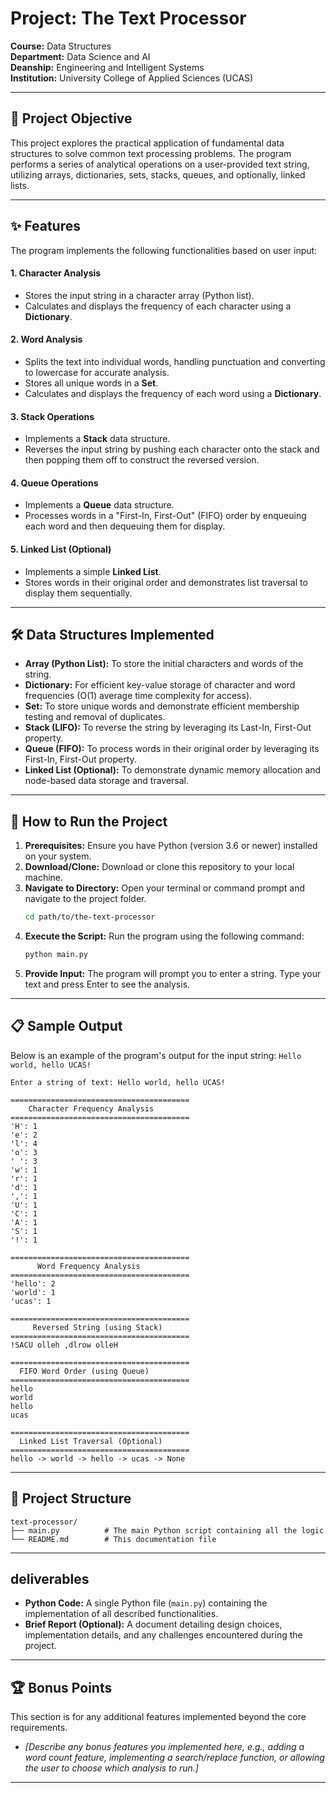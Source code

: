 # Project: The Text Processor

**Course:** Data Structures  
**Department:** Data Science and AI  
**Deanship:** Engineering and Intelligent Systems  
**Institution:** University College of Applied Sciences (UCAS)

---

## 🎯 Project Objective

This project explores the practical application of fundamental data structures to solve common text processing problems. The program performs a series of analytical operations on a user-provided text string, utilizing arrays, dictionaries, sets, stacks, queues, and optionally, linked lists.

---

## ✨ Features

The program implements the following functionalities based on user input:

#### 1. Character Analysis
- Stores the input string in a character array (Python list).
- Calculates and displays the frequency of each character using a **Dictionary**.

#### 2. Word Analysis
- Splits the text into individual words, handling punctuation and converting to lowercase for accurate analysis.
- Stores all unique words in a **Set**.
- Calculates and displays the frequency of each word using a **Dictionary**.

#### 3. Stack Operations
- Implements a **Stack** data structure.
- Reverses the input string by pushing each character onto the stack and then popping them off to construct the reversed version.

#### 4. Queue Operations
- Implements a **Queue** data structure.
- Processes words in a "First-In, First-Out" (FIFO) order by enqueuing each word and then dequeuing them for display.

#### 5. Linked List (Optional)
- Implements a simple **Linked List**.
- Stores words in their original order and demonstrates list traversal to display them sequentially.

---

## 🛠️ Data Structures Implemented

- **Array (Python List):** To store the initial characters and words of the string.
- **Dictionary:** For efficient key-value storage of character and word frequencies (O(1) average time complexity for access).
- **Set:** To store unique words and demonstrate efficient membership testing and removal of duplicates.
- **Stack (LIFO):** To reverse the string by leveraging its Last-In, First-Out property.
- **Queue (FIFO):** To process words in their original order by leveraging its First-In, First-Out property.
- **Linked List (Optional):** To demonstrate dynamic memory allocation and node-based data storage and traversal.

---

## 🚀 How to Run the Project

1.  **Prerequisites:** Ensure you have Python (version 3.6 or newer) installed on your system.
2.  **Download/Clone:** Download or clone this repository to your local machine.
3.  **Navigate to Directory:** Open your terminal or command prompt and navigate to the project folder.
    ```sh
    cd path/to/the-text-processor
    ```
4.  **Execute the Script:** Run the program using the following command:
    ```sh
    python main.py
    ```
5.  **Provide Input:** The program will prompt you to enter a string. Type your text and press Enter to see the analysis.

---

## 📋 Sample Output

Below is an example of the program's output for the input string: `Hello world, hello UCAS!`

```
Enter a string of text: Hello world, hello UCAS!

========================================
    Character Frequency Analysis
========================================
'H': 1
'e': 2
'l': 4
'o': 3
' ': 3
'w': 1
'r': 1
'd': 1
',': 1
'U': 1
'C': 1
'A': 1
'S': 1
'!': 1

========================================
      Word Frequency Analysis
========================================
'hello': 2
'world': 1
'ucas': 1

========================================
     Reversed String (using Stack)
========================================
!SACU olleh ,dlrow olleH

========================================
  FIFO Word Order (using Queue)
========================================
hello
world
hello
ucas

========================================
  Linked List Traversal (Optional)
========================================
hello -> world -> hello -> ucas -> None
```

---

## 📁 Project Structure

```
text-processor/
├── main.py          # The main Python script containing all the logic
└── README.md        # This documentation file
```


---

##  deliverables

- **Python Code:** A single Python file (`main.py`) containing the implementation of all described functionalities.
- **Brief Report (Optional):** A document detailing design choices, implementation details, and any challenges encountered during the project.

---

## 🏆 Bonus Points

This section is for any additional features implemented beyond the core requirements.
- *[Describe any bonus features you implemented here, e.g., adding a word count feature, implementing a search/replace function, or allowing the user to choose which analysis to run.]*

---

